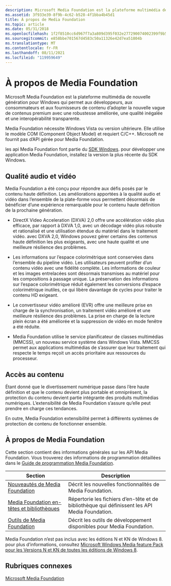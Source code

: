 ```yaml
---
description: Microsoft Media Foundation est la plateforme multimédia de nouvelle génération pour Windows qui permet aux développeurs, aux consommateurs et aux fournisseurs de contenu d’adopter la nouvelle vague de contenus premium avec une robustesse améliorée, une qualité inégalée et une interopérabilité transparente.
ms.assetid: 3f933e39-8f9b-4c62-b528-4f1bba4b45d1
title: À propos de Media Foundation
ms.topic: article
ms.date: 05/31/2018
ms.openlocfilehash: 1f2f8510cc6d967f7a3a809d395f032e277290074002399f9b54e6c54025c312
ms.sourcegitcommit: e858bbe701567d4583c50a11326e42d7ea51804b
ms.translationtype: MT
ms.contentlocale: fr-FR
ms.lasthandoff: 08/11/2021
ms.locfileid: "119959649"
---
```

# <a name="about-media-foundation"></a>À propos de Media Foundation

Microsoft Media Foundation est la plateforme multimédia de nouvelle génération pour Windows qui permet aux développeurs, aux consommateurs et aux fournisseurs de contenu d’adopter la nouvelle vague de contenus premium avec une robustesse améliorée, une qualité inégalée et une interopérabilité transparente.

Media Foundation nécessite Windows Vista ou version ultérieure. Elle utilise le modèle COM (Component Object Model) et requiert C/C++. Microsoft ne fournit pas d’API gérée pour Media Foundation.

les api Media Foundation font partie du [SDK Windows](https://msdn.microsoft.com/windowsvista/bb980924.aspx). pour développer une application Media Foundation, installez la version la plus récente du SDK Windows.

## <a name="audio-and-video-quality"></a>Qualité audio et vidéo

Media Foundation a été conçu pour répondre aux défis posés par le contenu haute définition. Les améliorations apportées à la qualité audio et vidéo dans l’ensemble de la plate-forme vous permettent désormais de bénéficier d’une expérience remarquable pour le contenu haute définition de la prochaine génération.

-   DirectX Video Acceleration (DXVA) 2,0 offre une accélération vidéo plus efficace, par rapport à DXVA 1,0, avec un décodage vidéo plus robuste et rationalisé et une utilisation étendue du matériel dans le traitement vidéo. avec DXVA 2,0, Windows pouvez gérer certains des contenus haute définition les plus exigeants, avec une haute qualité et une meilleure résilience des problèmes.

-   Les informations sur l’espace colorimétrique sont conservées dans l’ensemble du pipeline vidéo. Les utilisateurs peuvent profiter d’un contenu vidéo avec une fidélité complète. Les informations de couleur et les images entrelacées sont désormais transmises au matériel pour les compositions à passage unique. La préservation des informations sur l’espace colorimétrique réduit également les conversions d’espace colorimétrique inutiles, ce qui libère davantage de cycles pour traiter le contenu HD exigeant.
-   Le convertisseur vidéo amélioré (EVR) offre une meilleure prise en charge de la synchronisation, un traitement vidéo amélioré et une meilleure résilience des problèmes. La prise en charge de la lecture plein écran a été améliorée et la suppression de vidéo en mode fenêtre a été réduite.
-   Media Foundation utilise le service planificateur de classes multimédias (MMCSS), un nouveau service système dans Windows Vista. MMCSS permet aux applications multimédias de s’assurer que leur traitement qui respecte le temps reçoit un accès prioritaire aux ressources du processeur.

## <a name="content-access"></a>Accès au contenu

Étant donné que le divertissement numérique passe dans l’ère haute définition et que le contenu devient plus portable et omniprésent, la protection du contenu devient partie intégrante des produits multimédias numériques. L’extensibilité de Media Foundation s’assure qu’elle peut prendre en charge ces tendances.

En outre, Media Foundation extensibilité permet à différents systèmes de protection de contenu de fonctionner ensemble.

## <a name="about-media-foundation"></a>À propos de Media Foundation

Cette section contient des informations générales sur les API Media Foundation. Vous trouverez des informations de programmation détaillées dans le [Guide de programmation Media Foundation](media-foundation-programming-guide.md).



| Section                                                                              | Description                                                               |
|--------------------------------------------------------------------------------------|---------------------------------------------------------------------------|
| [Nouveautés de Media Foundation](whats-new-for-media-foundation.md)                | Décrit les nouvelles fonctionnalités de Media Foundation.                               |
| [Media Foundation en-têtes et bibliothèques](media-foundation-headers-and-libraries.md) | Répertorie les fichiers d’en-tête et de bibliothèque qui définissent les API Media Foundation. |
| [Outils de Media Foundation](media-foundation-tools.md)                                 | Décrit les outils de développement disponibles pour Media Foundation.  |



 

Media Foundation n’est pas inclus avec les éditions N et KN de Windows 8. pour plus d’informations, consultez [Microsoft Windows Media feature Pack pour les Versions N et KN de toutes les éditions de Windows 8](https://support.microsoft.com/kb/2703761).

## <a name="related-topics"></a>Rubriques connexes

<dl> <dt>

[Microsoft Media Foundation](microsoft-media-foundation-sdk.md)
</dt> </dl>

 

 




